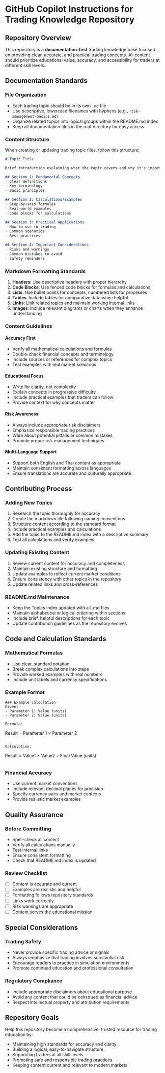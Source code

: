 # GitHub Copilot Instructions for Trading Knowledge Repository

## Repository Overview

This repository is a **documentation-first** trading knowledge base focused on providing clear, accurate, and practical trading concepts. All content should prioritize educational value, accuracy, and accessibility for traders at different skill levels.

## Documentation Standards

### File Organization
- Each trading topic should be in its own `.md` file
- Use descriptive, lowercase filenames with hyphens (e.g., `risk-management-basics.md`)
- Organize related topics into logical groups within the README.md index
- Keep all documentation files in the root directory for easy access

### Content Structure
When creating or updating trading topic files, follow this structure:

```markdown
# Topic Title

Brief introduction explaining what the topic covers and why it's important.

## Section 1: Fundamental Concepts
- Clear definitions
- Key terminology
- Basic principles

## Section 2: Calculations/Examples
- Step-by-step formulas
- Real-world examples
- Code blocks for calculations

## Section 3: Practical Applications
- How to use in trading
- Common scenarios
- Best practices

## Section 4: Important Considerations
- Risks and warnings
- Common mistakes to avoid
- Safety reminders
```

### Markdown Formatting Standards

1. **Headers**: Use descriptive headers with proper hierarchy
2. **Code Blocks**: Use fenced code blocks for formulas and calculations
3. **Lists**: Use bullet points for concepts, numbered lists for processes
4. **Tables**: Include tables for comparative data when helpful
5. **Links**: Link related topics and maintain working internal links
6. **Images**: Include relevant diagrams or charts when they enhance understanding

### Content Guidelines

#### Accuracy First
- Verify all mathematical calculations and formulas
- Double-check financial concepts and terminology
- Include sources or references for complex topics
- Test examples with real market scenarios

#### Educational Focus
- Write for clarity, not complexity
- Explain concepts in progressive difficulty
- Include practical examples that traders can follow
- Provide context for why concepts matter

#### Risk Awareness
- Always include appropriate risk disclaimers
- Emphasize responsible trading practices
- Warn about potential pitfalls or common mistakes
- Promote proper risk management techniques

#### Multi-Language Support
- Support both English and Thai content as appropriate
- Maintain consistent formatting across languages
- Ensure translations are accurate and culturally appropriate

## Contributing Process

### Adding New Topics
1. Research the topic thoroughly for accuracy
2. Create the markdown file following naming conventions
3. Structure content according to the standard format
4. Include practical examples and calculations
5. Add the topic to the README.md index with a descriptive summary
6. Test all calculations and verify examples

### Updating Existing Content
1. Review current content for accuracy and completeness
2. Maintain existing structure and formatting
3. Update examples to reflect current market conditions
4. Ensure consistency with other topics in the repository
5. Update related links and cross-references

### README.md Maintenance
- Keep the Topics Index updated with all .md files
- Maintain alphabetical or logical ordering within sections
- Include brief, helpful descriptions for each topic
- Update contribution guidelines as the repository evolves

## Code and Calculation Standards

### Mathematical Formulas
- Use clear, standard notation
- Break complex calculations into steps
- Provide worked examples with real numbers
- Include unit labels and currency specifications

### Example Format
```
### Example Calculation
Given:
- Parameter 1: Value (units)
- Parameter 2: Value (units)

Formula:
```
Result = Parameter 1 × Parameter 2
```

Calculation:
```
Result = Value1 × Value2 = Final Value (units)
```
```

### Financial Accuracy
- Use current market conventions
- Include relevant decimal places for precision
- Specify currency pairs and market contexts
- Provide realistic market examples

## Quality Assurance

### Before Committing
- Spell-check all content
- Verify all calculations manually
- Test internal links
- Ensure consistent formatting
- Check that README.md index is updated

### Review Checklist
- [ ] Content is accurate and current
- [ ] Examples are realistic and helpful
- [ ] Formatting follows repository standards
- [ ] Links work correctly
- [ ] Risk warnings are appropriate
- [ ] Content serves the educational mission

## Special Considerations

### Trading Safety
- Never provide specific trading advice or signals
- Always emphasize that trading involves substantial risk
- Encourage readers to practice in simulation environments
- Promote continued education and professional consultation

### Regulatory Compliance
- Include appropriate disclaimers about educational purpose
- Avoid any content that could be construed as financial advice
- Respect intellectual property and attribution requirements

## Repository Goals

Help this repository become a comprehensive, trusted resource for trading education by:
- Maintaining high standards for accuracy and clarity
- Building a logical, easy-to-navigate structure
- Supporting traders at all skill levels
- Promoting safe and responsible trading practices
- Keeping content current and relevant to modern markets